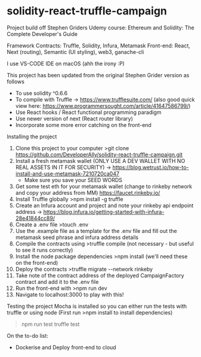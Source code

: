 # solidity-react-truffle-campaign

Project build off Stephen Griders Udemy course: Ethereum and Solidity: The Complete Developer's Guide

Framework
Contracts: Truffle, Solidity, Infura, Metamask
Front-end: React, Next (routing), Semantic (UI styling), web3, ganache-cli

I use VS-CODE IDE on macOS (ahh the irony :P)

This project has been updated from the original Stephen Grider version as follows

- To use solidity ^0.6.6
- To compile with Truffle -> https://www.trufflesuite.com/ (also good quick view here: https://www.programmersought.com/article/41647586799/)
- Use React hooks / React functional programming paradigm
- Use newer version of next (React router library)
- Incorporate some more error catching on the front-end

Installing the project

1. Clone this project to your computer >git clone https://github.com/DeveloperAlly/solidity-react-truffle-campaign.git
2. Install a fresh metamask wallet (ONLY USE A DEV WALLET WITH NO REAL ASSETS IN IT FOR SECURITY) -> https://blog.wetrust.io/how-to-install-and-use-metamask-7210720ca047
   - Make sure you save your SEED WORDS
3. Get some test eth for your metamask wallet (change to rinkeby network and copy your address from MM) https://faucet.rinkeby.io/
4. Install Truffle globally >npm install -g truffle
5. Create an Infura account and project and note your rinkeby api endpoint address -> https://blog.infura.io/getting-started-with-infura-28e41844cc89/
6. Create a .env file >touch .env
7. Use the .example file as a template for the .env file and fill out the metamask seed phrase and infura address details
8. Compile the contracts using >truffle compile (not necessary - but useful to see it runs correctly)
9. Install the node package dependencies >npm install (we'll need these on the front-end)
10. Deploy the contracts >truffle migrate --network rinkeby
11. Take note of the contract address of the deployed CampaignFactory contract and add it to the .env file
12. Run the front-end with >npm run dev
13. Navigate to localhost:3000 to play with this!

Testing the project
Mocha is installed so you can either run the tests with truffle or using node (First run >npm install to install dependencies)

> npm run test
> truffle test

On the to-do list:

- Dockerise and Deploy front-end to cloud
